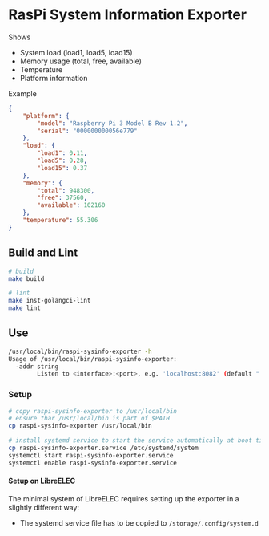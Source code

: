 # RasPi System Information Exporter

Shows

* System load (load1, load5, load15)
* Memory usage (total, free, available)
* Temperature
* Platform information

Example

```json
{
	"platform": {
		"model": "Raspberry Pi 3 Model B Rev 1.2",
		"serial": "000000000056e779"
	},
	"load": {
		"load1": 0.11,
		"load5": 0.28,
		"load15": 0.37
	},
	"memory": {
		"total": 948300,
		"free": 37560,
		"available": 102160
	},
	"temperature": 55.306
}
```

## Build and Lint

```bash
# build
make build

# lint
make inst-golangci-lint
make lint
```

## Use

```bash
/usr/local/bin/raspi-sysinfo-exporter -h
Usage of /usr/local/bin/raspi-sysinfo-exporter:
  -addr string
        Listen to <interface>:<port>, e.g. 'localhost:8082' (default ":8082")
```

### Setup

```bash
# copy raspi-sysinfo-exporter to /usr/local/bin
# ensure thar /usr/local/bin is part of $PATH
cp raspi-sysinfo-exporter /usr/local/bin

# install systemd service to start the service automatically at boot time
cp raspi-sysinfo-exporter.service /etc/systemd/system
systemctl start raspi-sysinfo-exporter.service
systemctl enable raspi-sysinfo-exporter.service
```

#### Setup on LibreELEC

The minimal system of LibreELEC requires setting up the exporter in a slightly different way:

* The systemd service file has to be copied to `/storage/.config/system.d`
